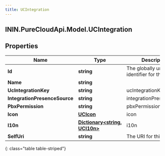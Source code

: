 ```yaml
---
title: UCIntegration
---
```

## ININ.PureCloudApi.Model.UCIntegration

## Properties

|Name | Type | Description | Notes|
|------------ | ------------- | ------------- | -------------|
| **Id** | **string** | The globally unique identifier for the object. | [optional] |
| **Name** | **string** |  | [optional] |
| **UcIntegrationKey** | **string** | ucIntegrationKey | |
| **IntegrationPresenceSource** | **string** | integrationPresenceType | |
| **PbxPermission** | **string** | pbxPermission | |
| **Icon** | [**UCIcon**](UCIcon.html) | icon | |
| **I10n** | [**Dictionary&lt;string, UCI10n&gt;**](UCI10n.html) | i10n | |
| **SelfUri** | **string** | The URI for this object | [optional] |
{: class="table table-striped"}


